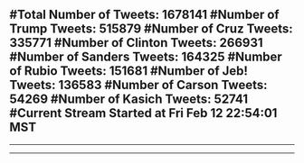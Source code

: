 #Total Number of Tweets: 1678141 
#Number of Trump Tweets: 515879
#Number of Cruz Tweets: 335771
#Number of Clinton Tweets: 266931
#Number of Sanders Tweets: 164325
#Number of Rubio Tweets: 151681
#Number of Jeb! Tweets: 136583
#Number of Carson Tweets: 54269
#Number of Kasich Tweets: 52741
#Current Stream Started at Fri Feb 12 22:54:01 MST
---
---
---
